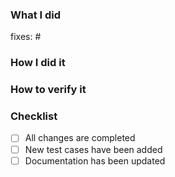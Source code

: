 ### What I did

<!-- Create a summary of the changes -->

<!-- The `fixes:` field denotes an issue that will be marked resolved by merging this PR -->

fixes: #

### How I did it

<!-- Discuss the thought process behind the change -->

### How to verify it

<!-- Discuss any methods that should be used to verify the change -->

### Checklist

<!-- All PRs must complete the following checklist before being merged -->

- [ ] All changes are completed
- [ ] New test cases have been added
- [ ] Documentation has been updated
